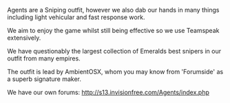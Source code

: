 Agents are a Sniping outfit, however we also dab our hands in many
things including light vehicular and fast response work.

We aim to enjoy the game whilst still being effective so we use
Teamspeak extensively.

We have questionably the largest collection of Emeralds best snipers in
our outfit from many empires.

The outfit is lead by AmbientOSX, whom you may know from 'Forumside' as
a superb signature maker.

We have our own forums: <http://s13.invisionfree.com/Agents/index.php>
